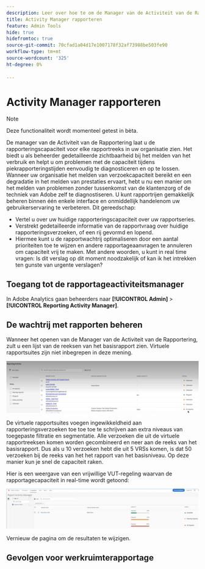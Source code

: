 ```yaml
---
description: Leer over hoe te om de Manager van de Activiteit van de Rapportering te gebruiken om capaciteitskwesties tijdens piekrapporteringstijden te diagnostiseren en te bevestigen.
title: Activity Manager rapporteren
feature: Admin Tools
hide: true
hidefromtoc: true
source-git-commit: 70cfad1a04d17e1007178f32af73988be503fe90
workflow-type: tm+mt
source-wordcount: '325'
ht-degree: 0%

---
```



# Activity Manager rapporteren

>[!NOTE]
>
>Deze functionaliteit wordt momenteel getest in bèta.

De manager van de Activiteit van de Rapportering laat u de rapporteringscapaciteit voor elke rapportreeks in uw organisatie zien. Het biedt u als beheerder gedetailleerde zichtbaarheid bij het melden van het verbruik en helpt u om problemen met de capaciteit tijdens piekrapporteringstijden eenvoudig te diagnosticeren en op te lossen. Wanneer uw organisatie het melden van verzoekcapaciteit bereikt en een degradatie in het melden van prestaties ervaart, hebt u nu een manier om het melden van problemen zonder tussenkomst van de klantenzorg of de techniek van Adobe zelf te diagnostiseren. U kunt rapportrijen gemakkelijk beheren binnen één enkele interface en onmiddellijk handelen &#x200B; &#x200B; om uw gebruikerservaring te verbeteren. Dit gereedschap:

* Vertel u over uw huidige rapporteringscapaciteit over uw rapportseries.
* Verstrekt gedetailleerde informatie van de rapportvraag over huidige rapporteringsverzoeken, of een rij gevormd en lopend.
* Hiermee kunt u de rapportwachtrij optimaliseren door een aantal prioriteiten toe te wijzen en andere rapportageaanvragen te annuleren om capaciteit vrij te maken. Met andere woorden, u kunt in real time vragen: Is dit verslag op dit moment noodzakelijk of kan ik het intrekken ten gunste van urgente verslagen?

## Toegang tot de rapportageactiviteitsmanager

In Adobe Analytics gaan beheerders naar **[!UICONTROL Admin]** > **[!UICONTROL Reporting Activity Manager]**.

## De wachtrij met rapporten beheren

Wanneer het openen van de Manager van de Activiteit van de Rapportering, zult u een lijst van de reeksen van het basisrapport zien. Virtuele rapportsuites zijn niet inbegrepen in deze mening.

![rapportwachtrij](assets/reporting-activity1.png)

De virtuele rapportsuites voegen ingewikkeldheid aan rapporteringsverzoeken toe toe toe te schrijven aan extra niveaus van toegepaste filtratie en segmentatie. Alle verzoeken die uit de virtuele rapportreeksen komen worden gecombineerd en neer aan de reeks van het basisrapport. Dus als u 10 verzoeken hebt die uit 5 VRSs komen, is dat 50 verzoeken bij de reeks van het het rapport van het basisniveau. Op deze manier kun je snel de capaciteit raken.

Hier is een weergave van een vrijwillige VUT-regeling waarvan de rapportagecapaciteit in real-time wordt getoond:

![virtuele rapportsuites](assets/reporting-activity-vrs.png)

Vernieuw de pagina om de resultaten te wijzigen.

## Gevolgen voor werkruimterapportage






